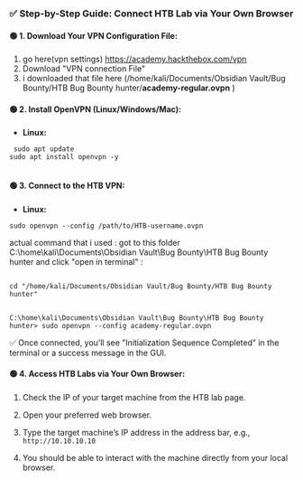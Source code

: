 ### ✅ **Step-by-Step Guide: Connect HTB Lab via Your Own Browser**

#### 🟢 **1. Download Your VPN Configuration File:**
1) go here(vpn settings) https://academy.hackthebox.com/vpn
2) Download "VPN connection File"  
3) i downloaded that file here (/home/kali/Documents/Obsidian Vault/Bug Bounty/HTB Bug Bounty hunter/**academy-regular.ovpn** )

#### 🟢 **2. Install OpenVPN (Linux/Windows/Mac):**

- **Linux:**
```
 sudo apt update
sudo apt install openvpn -y
 
```


#### 🟢 **3. Connect to the HTB VPN:**
- **Linux:**
```
sudo openvpn --config /path/to/HTB-username.ovpn

```

actual command that i used :  got to this folder C:\home\kali\Documents\Obsidian Vault\Bug Bounty\HTB Bug Bounty hunter and click "open in terminal" :
```

cd "/home/kali/Documents/Obsidian Vault/Bug Bounty/HTB Bug Bounty hunter"


C:\home\kali\Documents\Obsidian Vault\Bug Bounty\HTB Bug Bounty hunter> sudo openvpn --config academy-regular.ovpn

```


✅ Once connected, you’ll see "Initialization Sequence Completed" in the terminal or a success message in the GUI.


#### 🟢 **4. Access HTB Labs via Your Own Browser:**

1. Check the IP of your target machine from the HTB lab page.
    
2. Open your preferred web browser.
    
3. Type the target machine’s IP address in the address bar, e.g., `http://10.10.10.10`
    
4. You should be able to interact with the machine directly from your local browser.